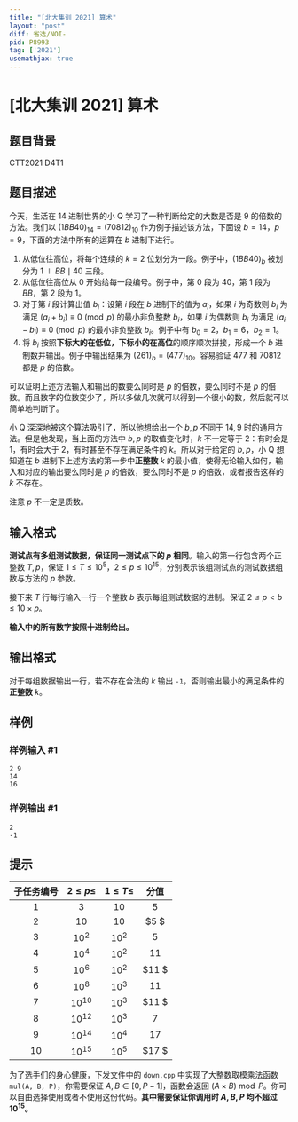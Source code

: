 ```yaml
---
title: "[北大集训 2021] 算术"
layout: "post"
diff: 省选/NOI-
pid: P8993
tag: ['2021']
usemathjax: true
---
```


# [北大集训 2021] 算术
## 题目背景

CTT2021 D4T1
## 题目描述

今天，生活在 14 进制世界的小 Q 学习了一种判断给定的大数是否是 9 的倍数的方法。我们以 $(1BB40)_{14} = (70812)_{10}$ 作为例子描述该方法，下面设 $b=14$，$p=9$，下面的方法中所有的运算在 $b$ 进制下进行。

1. 从低位往高位，将每个连续的 $k=2$ 位划分为一段。例子中，$(1BB40)_{b}$ 被划分为 $1 \mid BB \mid 40$ 三段。
2. 从低位往高位从 $0$ 开始给每一段编号。例子中，第 $0$ 段为 $40$，第 $1$ 段为 $BB$，第 $2$ 段为 $1$。
3. 对于第 $i$ 段计算出值 $b_i$：设第 $i$ 段在 $b$ 进制下的值为 $a_i$，如果 $i$ 为奇数则 $b_i$ 为满足 $(a_i+b_i) \equiv 0 \pmod p$ 的最小非负整数 $b_i$，如果 $i$ 为偶数则 $b_i$ 为满足 $(a_i-b_i) \equiv 0 \pmod p$ 的最小非负整数 $b_i$。例子中有 $b_0=2$，$b_1=6$，$b_2=1$。
4. 将 $b_i$ 按照**下标大的在低位，下标小的在高位**的顺序顺次拼接，形成一个 $b$ 进制数并输出。例子中输出结果为 $(261)_{b} = (477)_{10}$。容易验证 $477$ 和 $70812$ 都是 $p$ 的倍数。

可以证明上述方法输入和输出的数要么同时是 $p$ 的倍数，要么同时不是 $p$ 的倍数。而且数字的位数变少了，所以多做几次就可以得到一个很小的数，然后就可以简单地判断了。

小 Q 深深地被这个算法吸引了，所以他想给出一个 $b,p$ 不同于 $14,9$ 时的通用方法。但是他发现，当上面的方法中 $b,p$ 的取值变化时，$k$ 不一定等于 $2$：有时会是 $1$，有时会大于 $2$，有时甚至不存在满足条件的 $k$。所以对于给定的 $b, p$，小 Q 想知道在 $b$ 进制下上述方法的第一步中**正整数** $k$ 的最小值，使得无论输入如何，输入和对应的输出要么同时是 $p$ 的倍数，要么同时不是 $p$ 的倍数，或者报告这样的 $k$ 不存在。

注意 $p$ 不一定是质数。

## 输入格式

**测试点有多组测试数据，保证同一测试点下的 $p$ 相同**。输入的第一行包含两个正整数 $T,p$，保证 $1 \le T \le 10^5$，$2 \leq p \le 10^{15}$，分别表示该组测试点的测试数据组数与方法的 $p$ 参数。

接下来 $T$ 行每行输入一行一个整数 $b$ 表示每组测试数据的进制。保证 $2 \leq p < b \leq 10 \times p$。

**输入中的所有数字按照十进制给出。**

## 输出格式

对于每组数据输出一行，若不存在合法的 $k$ 输出 `-1`，否则输出最小的满足条件的**正整数** $k$。

## 样例

### 样例输入 #1
```
2 9
14
16
```
### 样例输出 #1
```
2
-1
```
## 提示

| 子任务编号 | $2\leq p\leq$ | $1\leq T\leq$ | 分值 |
| :--------: | :-----------: | :-----------: | :--: |
|    $1$     |      $3$      |     $10$      | $5$  |
|    $2$     |     $10$      |     $10$      | $5 $  |
|    $3$     |    $10^2$     |    $10^2$     | $5$  |
|    $4$     |    $10^4$     |    $10^2$     | $11$ |
|    $5$     |    $10^6$     |    $10^2$     | $11 $ |
|    $6$     |    $10^8$     |    $10^3$     | $11$ |
|    $7$     |   $10^{10}$   |    $10^3$     | $11 $ |
|    $8$     |   $10^{12}$   |    $10^3$     | $7$  |
|    $9$     |   $10^{14}$   |    $10^4$     | $17$ |
|    $10$    |   $10^{15}$   |    $10^5$     | $17 $ |





为了选手们的身心健康，下发文件中的 `down.cpp` 中实现了大整数取模乘法函数 `mul(A, B, P)`，你需要保证 $A,B \in [0,P-1]$，函数会返回 $(A \times B) \bmod P$。你可以自由选择使用或者不使用这份代码。**其中需要保证你调用时 $A,B,P$ 均不超过 $10^{15}$。**
